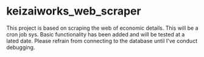 keizaiworks_web_scraper
=======================

This project is based on scraping the web of economic details.
This will be a cron job sys.
Basic functionality has been added and will be tested at a lated date. Please refrain from connecting to the database until I've conduct debugging.
